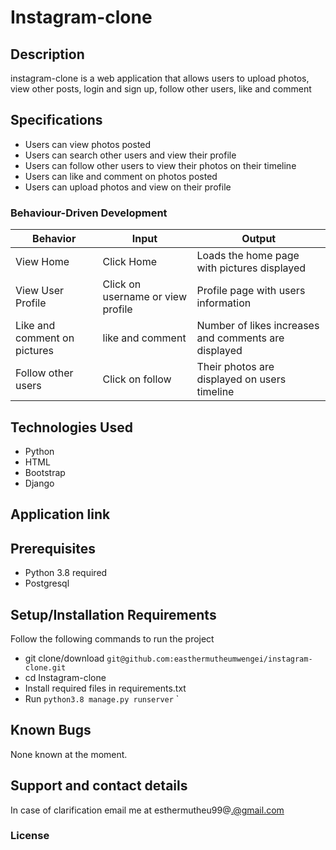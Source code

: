 # Instagram-clone

## Description
instagram-clone is a web application that allows users to upload photos, view other posts, login and sign up, follow other users, like and comment


## Specifications
* Users can view photos posted
* Users can search other users and view their profile
* Users can follow other users to view their photos on their timeline
* Users can like and comment on photos posted
* Users can upload photos and view on their profile


### Behaviour-Driven Development
| Behavior            | Input                         | Output                        |
| ------------------- | ----------------------------- | ----------------------------- |
| View Home | Click Home | Loads the home page with pictures displayed |
| View User Profile  | Click on username or view profile  | Profile page with users information |
| Like and comment on pictures | like and comment | Number of likes increases and comments are displayed|
| Follow other users | Click on follow | Their photos are displayed on users timeline|

## Technologies Used
* Python
* HTML
* Bootstrap
* Django

## Application link

## Prerequisites
* Python 3.8 required
* Postgresql

## Setup/Installation Requirements
Follow the following commands to run the project
* git clone/download ```git@github.com:easthermutheumwengei/instagram-clone.git```
* cd Instagram-clone
* Install required files in requirements.txt
* Run ```python3.8 manage.py runserver```
`


## Known Bugs
None known at the moment.

## Support and contact details
In case of clarification email me at esthermutheu99@.@gmail.com

### License
